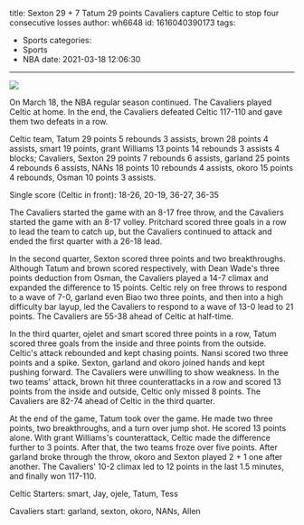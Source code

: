title: Sexton 29 + 7 Tatum 29 points Cavaliers capture Celtic to stop four consecutive losses
author: wh6648
id: 1616040390173
tags: 
- Sports
categories: 
- Sports
- NBA
date: 2021-03-18 12:06:30
---
![](https://p5.itc.cn/images01/20210318/cbcf0dcd941e47979f5ae850089a99b2.jpeg)


On March 18, the NBA regular season continued. The Cavaliers played Celtic at home. In the end, the Cavaliers defeated Celtic 117-110 and gave them two defeats in a row.

Celtic team, Tatum 29 points 5 rebounds 3 assists, brown 28 points 4 assists, smart 19 points, grant Williams 13 points 14 rebounds 3 assists 4 blocks; Cavaliers, Sexton 29 points 7 rebounds 6 assists, garland 25 points 4 rebounds 6 assists, NANs 18 points 10 rebounds 4 assists, okoro 15 points 4 rebounds, Osman 10 points 3 assists.

Single score (Celtic in front): 18-26, 20-19, 36-27, 36-35

The Cavaliers started the game with an 8-17 free throw, and the Cavaliers started the game with an 8-17 volley. Pritchard scored three goals in a row to lead the team to catch up, but the Cavaliers continued to attack and ended the first quarter with a 26-18 lead.

In the second quarter, Sexton scored three points and two breakthroughs. Although Tatum and brown scored respectively, with Dean Wade's three points deduction from Osman, the Cavaliers played a 14-7 climax and expanded the difference to 15 points. Celtic rely on free throws to respond to a wave of 7-0, garland even Biao two three points, and then into a high difficulty bar layup, led the Cavaliers to respond to a wave of 13-0 lead to 21 points. The Cavaliers are 55-38 ahead of Celtic at half-time.

In the third quarter, ojelet and smart scored three points in a row, Tatum scored three goals from the inside and three points from the outside. Celtic's attack rebounded and kept chasing points. Nansi scored two three points and a spike. Sexton, garland and okoro joined hands and kept pushing forward. The Cavaliers were unwilling to show weakness. In the two teams' attack, brown hit three counterattacks in a row and scored 13 points from the inside and outside, Celtic only missed 8 points. The Cavaliers are 82-74 ahead of Celtic in the third quarter.

At the end of the game, Tatum took over the game. He made two three points, two breakthroughs, and a turn over jump shot. He scored 13 points alone. With grant Williams's counterattack, Celtic made the difference further to 3 points. After that, the two teams froze over five points. After garland broke through the throw, okoro and Sexton played 2 + 1 one after another. The Cavaliers' 10-2 climax led to 12 points in the last 1.5 minutes, and finally won 117-110.

Celtic Starters: smart, Jay, ojele, Tatum, Tess

Cavaliers start: garland, sexton, okoro, NANs, Allen


